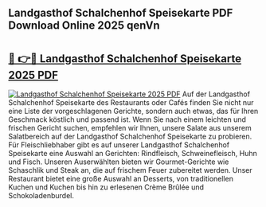 ## Landgasthof Schalchenhof Speisekarte PDF Download Online 2025 qenVn

# <h2><a href="http://gc6ltgh.nevu.top/?p=Landgasthof+Schalchenhof+Speisekarte">🔗 👉🔴 Landgasthof Schalchenhof Speisekarte 2025 PDF</a></h2>

[![Landgasthof Schalchenhof Speisekarte 2025 PDF](https://i.imgur.com/dBaPXMq.png)](http://gc6ltgh.nevu.top/?p=Landgasthof+Schalchenhof+Speisekarte)
Auf der Landgasthof Schalchenhof Speisekarte des Restaurants oder Cafés finden Sie nicht nur eine Liste der vorgeschlagenen Gerichte, sondern auch etwas, das für Ihren Geschmack köstlich und passend ist. Wenn Sie nach einem leichten und frischen Gericht suchen, empfehlen wir Ihnen, unsere Salate aus unserem Salatbereich auf der Landgasthof Schalchenhof Speisekarte zu probieren. Für Fleischliebhaber gibt es auf unserer Landgasthof Schalchenhof Speisekarte eine Auswahl an Gerichten: Rindfleisch, Schweinefleisch, Huhn und Fisch. Unseren Auserwählten bieten wir Gourmet-Gerichte wie Schaschlik und Steak an, die auf frischem Feuer zubereitet werden. Unser Restaurant bietet eine große Auswahl an Desserts, von traditionellen Kuchen und Kuchen bis hin zu erlesenen Crème Brûlée und Schokoladenburdel.
